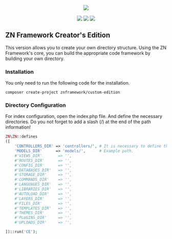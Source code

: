 <p align="center">
	<img src="https://www.znframework.com/Projects/www.znframework.com/Resources/Files/logo/gitlogo.png" style="max-width:300px"><br><br>
    <a title="copy to clipboard" class="copy_on_clip" data-clipboard-target="#latest_stable_version_markdown">
        <img class="spinned latest_stable_version_img" src="https://poser.pugx.org/znframework/custom-edition/v/stable" style="display: inline;">
    </a>
    <a title="copy to clipboard" class="copy_on_clip" data-clipboard-target="#latest_unstable_version_markdown">
        <img class="spinned latest_unstable_version_img" src="https://poser.pugx.org/znframework/custom-edition/v/unstable" style="display: inline;">
    </a>
    <a title="copy to clipboard" class="copy_on_clip" data-clipboard-target="#license_markdown">
        <img class="spinned license_img" src="https://poser.pugx.org/znframework/custom-edition/license" style="display: inline;">
    </a>
</p>
<h2>ZN Framework Creator's Edition</h2>
<p>
This version allows you to create your own directory structure. Using the ZN Framework's core, you can build the appropriate code framework by building your own directory.
</p>

<h3>Installation</h3>
<p>
You only need to run the following code for the installation.
</p>

```
composer create-project znframework/custom-edition
```

<h3>Directory Configuration</h3>
<p>
For index configuration, open the index.php file. And define the necessary directories. Do you not forget to add a slash (/) at the end of the path information!
</p>

```php
ZN\ZN::defines
([
    'CONTROLLERS_DIR' => 'controllers/', # It is necessary to define this constant.
    'MODELS_DIR'      => 'models/',      # Example path.
    #'VIEWS_DIR'       => '',
    #'ROUTES_DIR'      => '',
    #'CONFIG_DIR'      => '',
    #'DATABASES_DIR'   => '',
    #'STORAGE_DIR'     => '',
    #'COMMANDS_DIR'    => '',
    #'LANGUAGES_DIR'   => '',
    #'LIBRARIES_DIR'   => '',
    #'AUTOLOAD_DIR'    => '',
    #'LAYERS_DIR'      => '',
    #'FILES_DIR'       => '',
    #'TEMPLATES_DIR'   => '',
    #'THEMES_DIR'      => '',
    #'PLUGINS_DIR'     => '',
    #'UPLOADS_DIR'     => '',

])::run('CE');
```